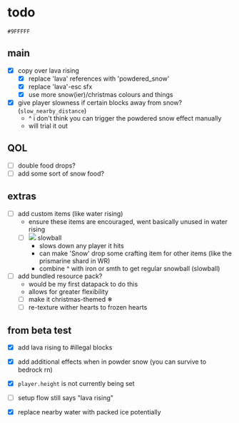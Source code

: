 # todo

```
#9FFFFF
```

## main
- [x] copy over lava rising
  - [x] replace 'lava' references with 'powdered_snow'
  - [x] replace 'lava'-esc sfx
  - [x] use more snow(ier)/christmas colours and things

- [x] give player slowness if certain blocks away from snow? (`slow_nearby_distance`)
  - ^ i don't think you can trigger the powdered snow effect manually
  - will trial it out

## QOL
- [ ] double food drops?
- [ ] add some sort of snow food?

## extras
- [ ] add custom items (like water rising)
  - ensure these items are encouraged, went basically unused in water rising
  - [ ] ![](https://res.plexion.dev/minecraft/item/snowball.png) slowball
    - slows down any player it hits
    - can make 'Snow' drop some crafting item for other items (like the prismarine shard in WR)
    - combine ^ with iron or smth to get regular snowball (slowball)

- [ ] add bundled resource pack?
  - would be my first datapack to do this
  - allows for greater flexibility
  - [ ] make it christmas-themed ❄
  - [ ] re-texture wither hearts to frozen hearts

## from beta test
- [x] add lava rising to #illegal blocks
- [x] add additional effects when in powder snow (you can survive to bedrock rn)
- [x] `player.height` is not currently being set
- [ ] setup flow still says "lava rising"

- [x] replace nearby water with packed ice potentially